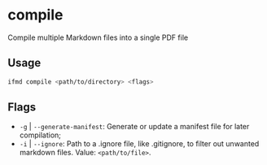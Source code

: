 # compile

Compile multiple Markdown files into a single PDF file

## Usage

```bash
ifmd compile <path/to/directory> <flags>
```

## Flags

* `-g` | `--generate-manifest`: Generate or update a manifest file for later compilation;
* `-i` | `--ignore`: Path to a .ignore file, like .gitignore, to filter out unwanted markdown files. Value: `<path/to/file>`.

